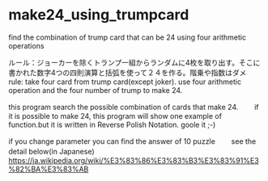 # make24_using_trumpcard
find the combination of trump card that can be 24 using four arithmetic operations

ルール：ジョーカーを除くトランプ一組からランダムに4枚を取り出す。そこに書かれた数字4つの四則演算と括弧を使って２４を作る。階乗や指数はダメ　　
rule: take four card from trump card(except joker). use four arithmetic operation and the four number of trump to make 24.


this program search the possible combination of cards that make 24.　　
if it is possible to make 24, this program will show one example of function.but it is written in Reverse Polish Notation. goole it ;-)


if you change parameter you can find the answer of 10 puzzle　　
see the detail below(in Japanese)　　
https://ja.wikipedia.org/wiki/%E3%83%86%E3%83%B3%E3%83%91%E3%82%BA%E3%83%AB
